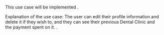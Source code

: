 This use case will be implemented .

Explanation of the use case: The user can edit their profile information and delete it if they wish to, and they can see their previous Dental Clinic and the payment spent on it.      .

